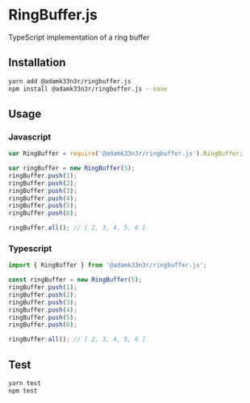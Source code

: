 # RingBuffer.js
TypeScript implementation of a ring buffer

## Installation
```sh
yarn add @adamk33n3r/ringbuffer.js
npm install @adamk33n3r/ringbuffer.js --save
```

## Usage

### Javascript

```javascript
var RingBuffer = require('@adamk33n3r/ringbuffer.js').RingBuffer;

var ringBuffer = new RingBuffer(5);
ringBuffer.push(1);
ringBuffer.push(2);
ringBuffer.push(3);
ringBuffer.push(4);
ringBuffer.push(5);
ringBuffer.push(6);

ringBuffer.all(); // [ 2, 3, 4, 5, 6 ]
```

### Typescript

```typescript
import { RingBuffer } from '@adamk33n3r/ringbuffer.js';

const ringBuffer = new RingBuffer(5);
ringBuffer.push(1);
ringBuffer.push(2);
ringBuffer.push(3);
ringBuffer.push(4);
ringBuffer.push(5);
ringBuffer.push(6);

ringBuffer.all(); // [ 2, 3, 4, 5, 6 ]
```

## Test

```sh
yarn test
npm test
```
